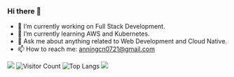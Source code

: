 ### Hi there 👋

<!--
**Annedrew/Annedrew** is a ✨ _special_ ✨ repository because its `README.md` (this file) appears on your GitHub profile.
-->


- 🔭 I’m currently working on Full Stack Development.
- 🌱 I’m currently learning AWS and Kubernetes.
- 💬 Ask me about anything related to Web Development and Cloud Native.
- 📫 How to reach me: anningcn0721@gmail.com

![](https://github-readme-stats.vercel.app/api?username=Annedrewe&show_icons=true&theme=transparent)
![Visitor Count](https://profile-counter.glitch.me/Annedrew/count.svg)
![Top Langs](https://github-readme-stats.vercel.app/api/top-langs/?username=Annedrew&layout=compact&theme=tokyonight)
![](https://github-readme-activity-graph.cyclic.app/graph?username=Annedrew&theme=dracula)

